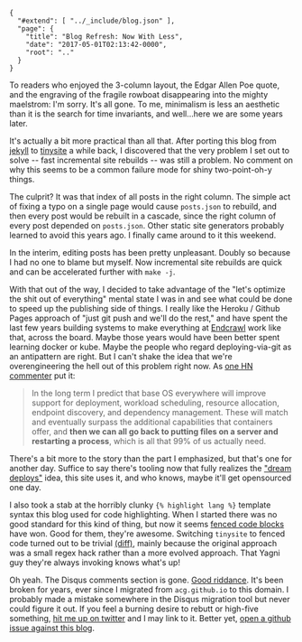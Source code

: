 
    {
      "#extend": [ "../_include/blog.json" ],
      "page": {
        "title": "Blog Refresh: Now With Less",
        "date": "2017-05-01T02:13:42-0000",
        "root": ".."
      }
    }

To readers who enjoyed the 3-column layout, the Edgar Allen Poe quote, and the engraving of the fragile rowboat disappearing into the mighty maelstrom: I'm sorry. It's all gone. To me, minimalism is less an aesthetic than it is the search for time invariants, and well...here we are some years later.

It's actually a bit more practical than all that. After porting this blog from [jekyll](https://jekyllrb.com/) to [tinysite](https://github.com/acg/tinysite) a while back, I discovered that the very problem I set out to solve -- fast incremental site rebuilds -- was still a problem. No comment on why this seems to be a common failure mode for shiny two-point-oh-y things.

The culprit? It was that index of all posts in the right column. The simple act of fixing a typo on a single page would cause `posts.json` to rebuild, and then every post would be rebuilt in a cascade, since the right column of every post depended on `posts.json`. Other static site generators probably learned to avoid this years ago. I finally came around to it this weekend.

In the interim, editing posts has been pretty unpleasant. Doubly so because I had no one to blame but myself. Now incremental site rebuilds are quick and can be accelerated further with `make -j`.

With that out of the way, I decided to take advantage of the "let's optimize the shit out of everything" mental state I was in and see what could be done to speed up the publishing side of things. I really like the Heroku / Github Pages approach of "just git push and we'll do the rest," and have spent the last few years building systems to make everything at [Endcrawl](https://endcrawl.com) work like that, across the board. Maybe those years would have been better spent learning docker or kube. Maybe the people who regard deploying-via-git as an antipattern are right. But I can't shake the idea that we're overengineering the hell out of this problem right now. As [one HN commenter](https://news.ycombinator.com/item?id=14216655) put it:

> In the long term I predict that base OS everywhere will improve support for deployment, workload scheduling, resource allocation, endpoint discovery, and dependency management. These will match and eventually surpass the additional capabilities that containers offer, and **then we can all go back to putting files on a server and restarting a process**, which is all that 99% of us actually need.

There's a bit more to the story than the part I emphasized, but that's one for another day. Suffice to say there's tooling now that fully realizes the ["dream deploys"](./dream-deploys-atomic-zero-downtime-deployments/) idea, this site uses it, and who knows, maybe it'll get opensourced one day.

I also took a stab at the horribly clunky `{% highlight lang %}` template syntax this blog used for code highlighting. When I started there was no good standard for this kind of thing, but now it seems [fenced code blocks](https://help.github.com/articles/creating-and-highlighting-code-blocks/) have won. Good for them, they're awesome. Switching `tinysite` to fenced code turned out to be trivial [(diff)](https://github.com/acg/tinysite/commit/d6ea6fe0bf58ef6a28776a7f4f0b622f8c47c747), mainly because the original approach was a small regex hack rather than a more evolved approach. That Yagni guy they're always invoking knows what's up!

Oh yeah. The Disqus comments section is gone. [Good riddance](http://donw.io/post/github-comments/). It's been broken for years, ever since I migrated from `acg.github.io` to this domain. I probably made a mistake somewhere in the Disqus migration tool but never could figure it out. If you feel a burning desire to rebutt or high-five something, [hit me up on twitter](https://twitter.com/alangrow) and I may link to it. Better yet, [open a github issue against this blog](https://github.com/acg/alangrow.com/issues/new).

